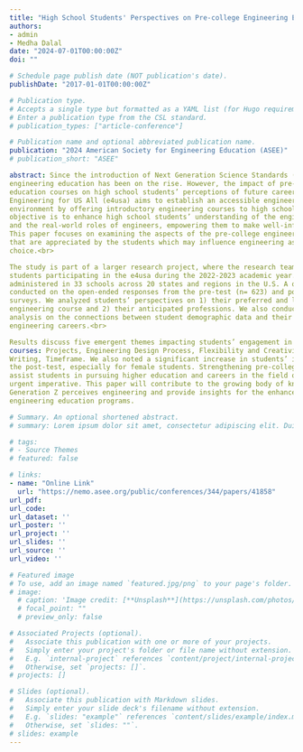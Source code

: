 ```yaml
---
title: "High School Students' Perspectives on Pre-college Engineering Education Courses (Fundamental)"
authors:
- admin
- Medha Dalal
date: "2024-07-01T00:00:00Z"
doi: ""

# Schedule page publish date (NOT publication's date).
publishDate: "2017-01-01T00:00:00Z"

# Publication type.
# Accepts a single type but formatted as a YAML list (for Hugo requirements).
# Enter a publication type from the CSL standard.
# publication_types: ["article-conference"]

# Publication name and optional abbreviated publication name.
publication: "2024 American Society for Engineering Education (ASEE)"
# publication_short: "ASEE"

abstract: Since the introduction of Next Generation Science Standards (NGSS) in 2013, pre-college
engineering education has been on the rise. However, the impact of pre-college engineering
education courses on high school students’ perceptions of future careers remains unclear.
Engineering for US All (e4usa) aims to establish an accessible engineering education
environment by offering introductory engineering courses to high school students. The core
objective is to enhance high school students’ understanding of the engineering design process
and the real-world roles of engineers, empowering them to make well-informed career choices.
This paper focuses on examining the aspects of the pre-college engineering education curriculum
that are appreciated by the students which may influence engineering as their future career
choice.<br>

The study is part of a larger research project, where the research team conducted surveys of
students participating in the e4usa during the 2022-2023 academic year. The survey was
administered in 33 schools across 20 states and regions in the U.S. A qualitative analysis was
conducted on the open-ended responses from the pre-test (n= 623) and post-test (n= 296)
surveys. We analyzed students’ perspectives on 1) their preferred and least favored aspects of the
engineering course and 2) their anticipated professions. We also conducted a quantitative
analysis on the connections between student demographic data and their consideration of future
engineering careers.<br>

Results discuss five emergent themes impacting students’ engagement in pre-college engineering
courses: Projects, Engineering Design Process, Flexibility and Creativity, Assignment and
Writing, Timeframe. We also noted a significant increase in students’ interest in engineering in
the post-test, especially for female students. Strengthening pre-college engineering education to
assist students in pursuing higher education and careers in the field of engineering has become an
urgent imperative. This paper will contribute to the growing body of knowledge on how
Generation Z perceives engineering and provide insights for the enhancement of future
engineering education programs.

# Summary. An optional shortened abstract.
# summary: Lorem ipsum dolor sit amet, consectetur adipiscing elit. Duis posuere tellus ac convallis placerat. Proin tincidunt magna sed ex sollicitudin condimentum.

# tags:
# - Source Themes
# featured: false

# links:
- name: "Online Link"
  url: "https://nemo.asee.org/public/conferences/344/papers/41858"
url_pdf: 
url_code: 
url_dataset: ''
url_poster: ''
url_project: ''
url_slides: ''
url_source: ''
url_video: ''

# Featured image
# To use, add an image named `featured.jpg/png` to your page's folder. 
# image:
  # caption: 'Image credit: [**Unsplash**](https://unsplash.com/photos/jdD8gXaTZsc)'
  # focal_point: ""
  # preview_only: false

# Associated Projects (optional).
#   Associate this publication with one or more of your projects.
#   Simply enter your project's folder or file name without extension.
#   E.g. `internal-project` references `content/project/internal-project/index.md`.
#   Otherwise, set `projects: []`.
# projects: []

# Slides (optional).
#   Associate this publication with Markdown slides.
#   Simply enter your slide deck's filename without extension.
#   E.g. `slides: "example"` references `content/slides/example/index.md`.
#   Otherwise, set `slides: ""`.
# slides: example
---
```

